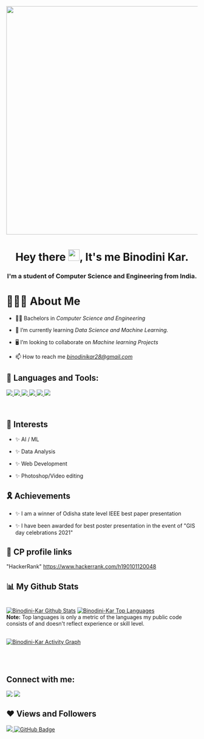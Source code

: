 <a href="#"><img width="1400px" height="600px" src="https://res.cloudinary.com/practicaldev/image/fetch/s--2bZIjPGC--/c_limit%2Cf_auto%2Cfl_progressive%2Cq_66%2Cw_880/https://dev-to-uploads.s3.amazonaws.com/i/d4tvukbt5mra37cvwklk.gif" height="0px"/></a>

<h1 align="center">Hey there <img src="https://raw.githubusercontent.com/MartinHeinz/MartinHeinz/master/wave.gif" width="30px">, It's me Binodini Kar.</h1>
<h3 align="center">I'm a student of Computer Science and Engineering from India.</h3>


#  🙋🏻‍♀️ About Me

- 👩‍🎓 Bachelors in *Computer Science and Engineering*

- 🌱 I’m currently learning *Data Science and Machine Learning.*

- 🖥️ I’m looking to collaborate on *Machine learning Projects*

- 📫 How to reach me *binodinikar28@gmail.com*

## 🚀 Languages and Tools:

<p align="left"> 
    <a href="https://www.javatpoint.com/cpp-program" target="_blank"> <img src="https://upload.wikimedia.org/wikipedia/commons/thumb/1/18/ISO_C%2B%2B_Logo.svg/40px-ISO_C%2B%2B_Logo.svg.png"/> </a> 
    <a href="https://developer.mozilla.org/en-US/docs/Web/JavaScript" target="_blank"> <img src="https://img.icons8.com/color/48/000000/javascript.png"/> </a> 
    <a href="https://www.w3.org/html/" target="_blank"> <img src="https://img.icons8.com/color/48/000000/html-5.png"/> </a> 
    <a href="https://www.w3schools.com/css/" target="_blank"> <img src="https://img.icons8.com/color/48/000000/css3.png"/> </a> 
    <a href="https://www.python.org" target="_blank"> <img src="https://img.icons8.com/color/48/000000/python.png"/> </a> 
    <a style="padding-right:8px;" href="https://www.mysql.com/" target="_blank"> <img src="https://img.icons8.com/fluent/50/000000/mysql-logo.png"/> </a>
   
</p>

<!-- [![React Badge](https://img.shields.io/badge/-React-61DBFB?style=for-the-badge&labelColor=black&logo=react&logoColor=61DBFB)](#)  [![Javascript Badge](https://img.shields.io/badge/-Javascript-F0DB4F?style=for-the-badge&labelColor=black&logo=javascript&logoColor=F0DB4F)](#) [![Typescript Badge](https://img.shields.io/badge/-Typescript-007acc?style=for-the-badge&labelColor=black&logo=typescript&logoColor=007acc)](#) [![Nodejs Badge](https://img.shields.io/badge/-Nodejs-3C873A?style=for-the-badge&labelColor=black&logo=node.js&logoColor=3C873A)](#) [![GraphQL Badge](https://img.shields.io/badge/-GraphQl-e535ab?style=for-the-badge&labelColor=black&logo=node.js&logoColor=e535ab)](#) -->
<br/>

## 🦾 Interests
<p align="left">

- ✨ AI / ML

- ✨ Data Analysis

- ✨ Web Development

- ✨ Photoshop/Video editing
  
## 🎗️ Achievements
- ✨ I am a winner of Odisha state level IEEE best paper presentation
  
- ✨  I have been awarded for best poster presentation in the event of "GIS day celebrations 2021"
  
## 📑 CP profile links
  
<p dir="auto">
     "HackerRank"
      <a href="https://www.hackerrank.com/h190101120048" rel="nofollow">https://www.hackerrank.com/h190101120048</a>
      <br>

## 📊 My Github Stats

  <br/>
    <a href="https://github.com/Binodini-Kar/github-readme-stats"><img alt="Binodini-Kar Github Stats" src="https://github-readme-stats.vercel.app/api?username=Binodini-Kar&show_icons=true&count_private=true&theme=react&hide_border=true&bg_color=0D1117" /></a>
  <a href="https://github.com/Binodini-Kar/github-readme-stats"><img alt="Binodini-Kar Top Languages" src="https://github-readme-stats.vercel.app/api/top-langs/?username=Binodini-Kar&langs_count=8&count_private=true&layout=compact&theme=react&hide_border=true&bg_color=0D1117" /></a>
  <br/>
  <b>Note:</b> Top languages is only a metric of the languages my public code consists of and doesn't reflect experience or skill level.


<br/>
<br/>

<a href="https://github.com/Binodini-Kar/github-readme-activity-graph"><img alt="Binodini-Kar Activity Graph" src="https://activity-graph.herokuapp.com/graph?username=NBinodini-Kar&bg_color=0D1117&color=5BCDEC&line=5BCDEC&point=FFFFFF&hide_border=true" /></a>

<br/>
<br/>

## Connect with me:
<p align="left">

<a href = "https://twitter.com/BinodiniKar"><img src="https://img.icons8.com/fluent/48/000000/twitter.png"/></a>
<a href = "https://www.instagram.com/binnie_k4/"><img src="https://img.icons8.com/fluent/48/000000/instagram-new.png"/></a>
</p>

## ❤ Views and Followers
<a href="https://github.com/Binodini-Kar/github-profile-views-counter">
    <img src="https://komarev.com/ghpvc/?username=Binodini-Kar">
</a>
<a href="https://github.com/Binodini-Kar?tab=followers"><img src="https://img.shields.io/github/followers/Binodini-Kar?label=Followers&style=social" alt="GitHub Badge"></a>
